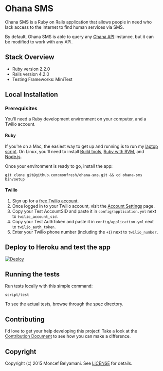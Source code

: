 # Ohana SMS

Ohana SMS is a Ruby on Rails application that allows people in need who lack
access to the internet to find human services via SMS.

By default, Ohana SMS is able to query any [Ohana API][ohana-api] instance,
but it can be modified to work with any API.

[ohana-api]: https://github.com/codeforamerica/ohana-api

## Stack Overview

* Ruby version 2.2.0
* Rails version 4.2.0
* Testing Frameworks: MiniTest

## Local Installation

### Prerequisites
You'll need a Ruby development environment on your computer, and a Twilio account.

#### Ruby
If you're on a Mac, the easiest way to get up and running is to run my [laptop script](https://github.com/monfresh/laptop). On Linux, you'll need to install [Build tools][build-tools], [Ruby with RVM][ruby],
and [Node.js][node].

Once your environment is ready to go, install the app:

```
git clone git@github.com:monfresh/ohana-sms.git && cd ohana-sms
bin/setup
```

[build-tools]: https://github.com/codeforamerica/howto/blob/master/Build-Tools.md
[ruby]: https://github.com/codeforamerica/howto/blob/master/Ruby.md
[node]: https://github.com/codeforamerica/howto/blob/master/Node.js.md

#### Twilio
1. Sign up for a [free Twilio account](http://twilio.com/try-twilio).
2. Once logged in to your Twilio account, visit the [Account Settings][settings]
page.
3. Copy your Test AccountSID and paste it in `config/application.yml`
next to `twilio_account_sid`.
4. Copy your Test AuthToken and paste it in `config/application.yml`
next to `twilio_auth_token`.
5. Enter your Twilio phone number (including the `+1`) next to `twilio_number`.

[settings]: https://www.twilio.com/user/account/settings
[manage]: https://www.twilio.com/user/account/phone-numbers/incoming

## Deploy to Heroku and test the app

[![Deploy](https://www.herokucdn.com/deploy/button.png)](https://heroku.com/deploy)

## Running the tests

Run tests locally with this simple command:

    script/test

To see the actual tests, browse through the [spec](https://github.com/monfresh/ohana-sms/tree/master/test) directory.

## Contributing

I'd love to get your help developing this project! Take a look at the [Contribution Document](https://github.com/monfresh/ohana-api/blob/master/CONTRIBUTING.md) to see how you can make a difference.

## Copyright
Copyright (c) 2015 Moncef Belyamani. See [LICENSE](https://github.com/monfresh/ohana-sms/blob/master/LICENSE.md) for details.
